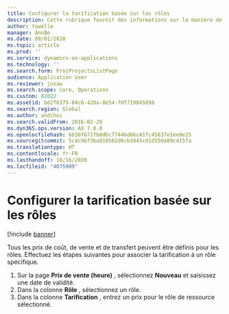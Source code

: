```yaml
---
title: Configurer la tarification basée sur les rôles
description: Cette rubrique fournit des informations sur la manière de configurer la tarification de rôles spécifiques.
author: Yowelle
manager: AnnBe
ms.date: 09/01/2020
ms.topic: article
ms.prod: ''
ms.service: dynamics-ax-applications
ms.technology: ''
ms.search.form: ProjProjectsListPage
audience: Application User
ms.reviewer: josaw
ms.search.scope: Core, Operations
ms.custom: 82022
ms.assetid: bd2fb375-84c6-428a-8e54-f0f719045898
ms.search.region: Global
ms.author: andchoi
ms.search.validFrom: 2016-02-28
ms.dyn365.ops.version: AX 7.0.0
ms.openlocfilehash: 6b36f671fb8d6c77446d66c41fc45837e1ee8e25
ms.sourcegitcommit: 5c4c9bf3ba018562d6cb3443c01d550489c415fa
ms.translationtype: HT
ms.contentlocale: fr-FR
ms.lasthandoff: 10/16/2020
ms.locfileid: "4075909"
---
```

# <a name="set-up-role-based-pricing"></a>Configurer la tarification basée sur les rôles

[!include [banner](../includes/banner.md)]

Tous les prix de coût, de vente et de transfert peuvent être définis pour les rôles. Effectuez les étapes suivantes pour associer la tarification à un rôle spécifique.

1. Sur la page **Prix de vente (heure)** , sélectionnez **Nouveau** et saisissez une date de validité.
2. Dans la colonne **Rôle** , sélectionnez un rôle.
3. Dans la colonne **Tarification** , entrez un prix pour le rôle de ressource sélectionné.
